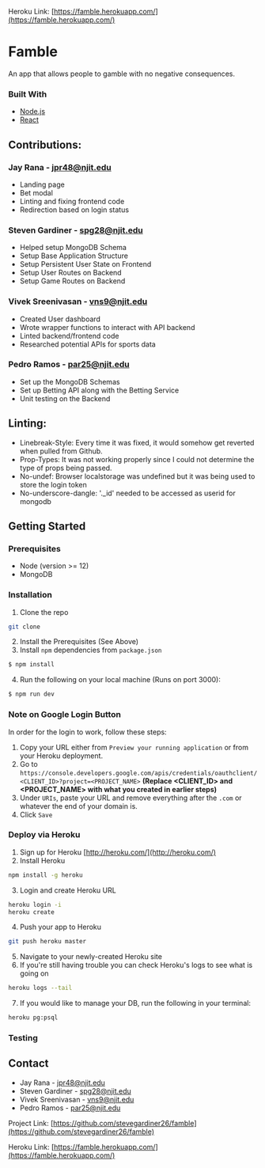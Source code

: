 Heroku Link: [https://famble.herokuapp.com/](https://famble.herokuapp.com/)
# Famble
An app that allows people to gamble with no negative consequences.

### Built With

* [Node.js](https://nodejs.org/en/docs/)
* [React](https://reactjs.org/docs/getting-started.html)

## Contributions:

### Jay Rana - jpr48@njit.edu

- Landing page
- Bet modal 
- Linting and fixing frontend code
- Redirection based on login status

### Steven Gardiner - spg28@njit.edu 

- Helped setup MongoDB Schema
- Setup Base Application Structure
- Setup Persistent User State on Frontend
- Setup User Routes on Backend
- Setup Game Routes on Backend

### Vivek Sreenivasan - vns9@njit.edu
- Created User dashboard 
- Wrote wrapper functions to interact with API backend
- Linted backend/frontend code
- Researched potential APIs for sports data

### Pedro Ramos - par25@njit.edu
- Set up the MongoDB Schemas
- Set up Betting API along with the Betting Service
- Unit testing on the Backend

## Linting:

- Linebreak-Style: Every time it was fixed, it would somehow get reverted when pulled from Github. 
- Prop-Types: It was not working properly since I could not determine the type of props being passed. 
- No-undef: Browser localstorage was undefined but it was being used to store the login token
- No-underscore-dangle: '._id' needed to be accessed as userid for mongodb

## Getting Started


### Prerequisites
* Node (version >= 12)
* MongoDB

### Installation
1. Clone the repo
```sh
git clone 
```
2. Install the Prerequisites (See Above)
3. Install `npm` dependencies from `package.json`
```sh
$ npm install
```
4. Run the following on your local machine (Runs on port 3000):
```sh
$ npm run dev
```

### Note on Google Login Button
In order for the login to work, follow these steps:  
1. Copy your URL either from `Preview your running application` or from your Heroku deployment. 
2. Go to `https://console.developers.google.com/apis/credentials/oauthclient/<CLIENT_ID>?project=<PROJECT_NAME>` **(Replace <CLIENT_ID> and <PROJECT_NAME> with what you created in earlier steps)**
3. Under `URIs`, paste your URL and remove everything after the `.com` or whatever the end of your domain is.
4. Click `Save`

### Deploy via Heroku
1. Sign up for Heroku [http://heroku.com/](http://heroku.com/)
2. Install Heroku
```sh
npm install -g heroku
```
3. Login and create Heroku URL
```sh
heroku login -i
heroku create
```
4. Push your app to Heroku
```sh
git push heroku master
```
5. Navigate to your newly-created Heroku site
6. If you're still having trouble you can check Heroku's logs to see what is going on
```sh
heroku logs --tail
```
7. If you would like to manage your DB, run the following in your terminal:
```sh
heroku pg:psql
```

### Testing


## Contact

- Jay Rana - jpr48@njit.edu
- Steven Gardiner - spg28@njit.edu 
- Vivek Sreenivasan - vns9@njit.edu
- Pedro Ramos - par25@njit.edu

Project Link: [https://github.com/stevegardiner26/famble](https://github.com/stevegardiner26/famble)

Heroku Link: [https://famble.herokuapp.com/](https://famble.herokuapp.com/)
